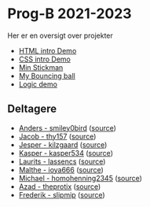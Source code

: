 # Prog-B 2021-2023

Her er en oversigt over projekter

- [HTML intro Demo](html-demo/)
- [CSS intro Demo](css-demo/)
- [Min Stickman](stickman/)
- [My Bouncing ball](bouncing-ball-demo/)
- [Logic demo](logic-demo/)


## Deltagere

- [Anders - smiley0bird](https://smiley0bird.github.io/) ([source](https://github.com/smiley0bird/smiley0bird.github.io))
- [Jacob - thy157](https://thy157.github.io/) ([source](https://github.com/thy157/thy157.github.io))
- [Jesper - kilzgaard](https://kilzgaard.github.io/) ([source](https://github.com/kilzgaard/kilzgaard.github.io))
- [Kasper - kasper534](https://kasper534.github.io/) ([source](https://github.com/kasper534/kasper534.github.io))
- [Laurits - lassencs](https://lassencs.github.io/) ([source](https://github.com/lassencs/lassencs.github.io))
- [Malthe - ioya666](https://ioya666.github.io/) ([source](https://github.com/ioya666/ioya666.github.io))
- [Michael - homohenning2345](https://homohenning2345.github.io/) ([source](https://github.com/homohenning2345/homohenning2345.github.io))
- [Azad - theprotix](https://theprotix.github.io/) ([source](https://github.com/theprotix/theprotix.github.io))
- [Frederik - slipmip](https://slipmip.github.io/) ([source](https://github.com/slipmip/slipmip.github.io))
